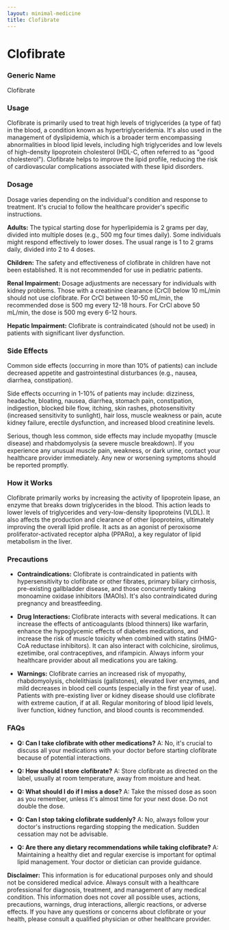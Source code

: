 ```yaml
---
layout: minimal-medicine
title: Clofibrate
---
```


# Clofibrate
### Generic Name
Clofibrate

### Usage
Clofibrate is primarily used to treat high levels of triglycerides (a type of fat) in the blood, a condition known as hypertriglyceridemia.  It's also used in the management of dyslipidemia, which is a broader term encompassing abnormalities in blood lipid levels, including high triglycerides and low levels of high-density lipoprotein cholesterol (HDL-C, often referred to as "good cholesterol").  Clofibrate helps to improve the lipid profile, reducing the risk of cardiovascular complications associated with these lipid disorders.

### Dosage
Dosage varies depending on the individual's condition and response to treatment.  It's crucial to follow the healthcare provider's specific instructions.

**Adults:** The typical starting dose for hyperlipidemia is 2 grams per day, divided into multiple doses (e.g., 500 mg four times daily). Some individuals might respond effectively to lower doses.  The usual range is 1 to 2 grams daily, divided into 2 to 4 doses.

**Children:** The safety and effectiveness of clofibrate in children have not been established. It is not recommended for use in pediatric patients.

**Renal Impairment:** Dosage adjustments are necessary for individuals with kidney problems.  Those with a creatinine clearance (CrCl) below 10 mL/min should not use clofibrate.  For CrCl between 10-50 mL/min, the recommended dose is 500 mg every 12-18 hours.  For CrCl above 50 mL/min, the dose is 500 mg every 6-12 hours.

**Hepatic Impairment:** Clofibrate is contraindicated (should not be used) in patients with significant liver dysfunction.


### Side Effects
Common side effects (occurring in more than 10% of patients) can include decreased appetite and gastrointestinal disturbances (e.g., nausea, diarrhea, constipation).

Side effects occurring in 1-10% of patients may include:  dizziness, headache, bloating, nausea, diarrhea, stomach pain, constipation, indigestion, blocked bile flow, itching, skin rashes, photosensitivity (increased sensitivity to sunlight), hair loss, muscle weakness or pain,  acute kidney failure, erectile dysfunction, and increased blood creatinine levels.

Serious, though less common, side effects may include myopathy (muscle disease) and rhabdomyolysis (a severe muscle breakdown).  If you experience any unusual muscle pain, weakness, or dark urine, contact your healthcare provider immediately.  Any new or worsening symptoms should be reported promptly.

### How it Works
Clofibrate primarily works by increasing the activity of lipoprotein lipase, an enzyme that breaks down triglycerides in the blood. This action leads to lower levels of triglycerides and very-low-density lipoproteins (VLDL). It also affects the production and clearance of other lipoproteins, ultimately improving the overall lipid profile.  It acts as an agonist of peroxisome proliferator-activated receptor alpha (PPARα), a key regulator of lipid metabolism in the liver.

### Precautions
* **Contraindications:** Clofibrate is contraindicated in patients with hypersensitivity to clofibrate or other fibrates, primary biliary cirrhosis, pre-existing gallbladder disease, and those concurrently taking monoamine oxidase inhibitors (MAOIs).  It's also contraindicated during pregnancy and breastfeeding.

* **Drug Interactions:** Clofibrate interacts with several medications.  It can increase the effects of anticoagulants (blood thinners) like warfarin, enhance the hypoglycemic effects of diabetes medications, and increase the risk of muscle toxicity when combined with statins (HMG-CoA reductase inhibitors). It can also interact with colchicine, sirolimus, ezetimibe, oral contraceptives, and rifampicin.  Always inform your healthcare provider about all medications you are taking.

* **Warnings:**  Clofibrate carries an increased risk of myopathy, rhabdomyolysis, cholelithiasis (gallstones), elevated liver enzymes, and mild decreases in blood cell counts (especially in the first year of use). Patients with pre-existing liver or kidney disease should use clofibrate with extreme caution, if at all.  Regular monitoring of blood lipid levels, liver function, kidney function, and blood counts is recommended.


### FAQs
* **Q: Can I take clofibrate with other medications?** A:  No, it's crucial to discuss all your medications with your doctor before starting clofibrate because of potential interactions.

* **Q: How should I store clofibrate?** A: Store clofibrate as directed on the label, usually at room temperature, away from moisture and heat.

* **Q: What should I do if I miss a dose?** A: Take the missed dose as soon as you remember, unless it's almost time for your next dose. Do not double the dose.

* **Q:  Can I stop taking clofibrate suddenly?** A: No, always follow your doctor's instructions regarding stopping the medication.  Sudden cessation may not be advisable.

* **Q:  Are there any dietary recommendations while taking clofibrate?** A: Maintaining a healthy diet and regular exercise is important for optimal lipid management.  Your doctor or dietician can provide guidance.


**Disclaimer:** This information is for educational purposes only and should not be considered medical advice.  Always consult with a healthcare professional for diagnosis, treatment, and management of any medical condition.  This information does not cover all possible uses, actions, precautions, warnings, drug interactions, allergic reactions, or adverse effects.  If you have any questions or concerns about clofibrate or your health, please consult a qualified physician or other healthcare provider.
